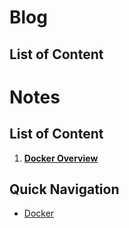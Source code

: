 # Blog

## **List of Content**

# Notes

## **List of Content**

1. **[Docker Overview](./docker/overview.md)**  

<!-- 
1.2. **[Dockerfile](./docker/dockerfile.md)**  

1.3. **[Docker Compose](./docker/docker-compose.md)**  

1.4. **[Docker Networking](./docker/networking.md)**  

1.5. **[Docker Security](./docker/security.md)**  

1.6. **[Docker Orchestration](./docker/orchestration.md)**  

---

### **2. Golang**
Dive into the world of Golang, a powerful and efficient programming language.

2.1. **[Overview](./golang/overview.md)**  

2.2. **[Basic Syntax](./golang/basic-syntax.md)**  

2.3. **[Functions and Methods](./golang/functions-methods.md)**  

2.4. **[Concurrency](./golang/concurrency.md)**  

2.5. **[Error Handling](./golang/error-handling.md)**  

---

### **3. Example Topics**
Here are some examples of how you can structure future topics:

#### **3.1. Kubernetes**
3.1.1. **[Overview](./kubernetes/overview.md)**  
   - What is Kubernetes?  
   - Key components: Pods, Nodes, and Clusters.  
   - Example: Deploying a simple app.

3.1.2. **[Scaling Applications](./kubernetes/scaling.md)**  
   - Horizontal and vertical scaling.  
   - Example: Autoscaling with Kubernetes.

#### **3.2. Terraform**
3.2.1. **[Overview](./terraform/overview.md)**  
   - What is Terraform?  
   - Infrastructure as Code (IaC) basics.  
   - Example: Provisioning a cloud resource.

3.2.2. **[Modules and State Management](./terraform/modules-state.md)**  
   - Reusable Terraform modules.  
   - Managing Terraform state files.

#### **3.3. CI/CD Pipelines**
3.3.1. **[GitHub Actions](./ci-cd/github-actions.md)**  
   - Automating workflows with GitHub Actions.  
   - Example: Building and deploying a Docker image.

3.3.2. **[Jenkins](./ci-cd/jenkins.md)**  
   - Setting up Jenkins for CI/CD.  
   - Example: Creating a Jenkins pipeline.

---

## **How to Use This Second Brain**
1. **Organize by Topics**: Each topic has its own folder (e.g., `docker/`, `golang/`) with dedicated Markdown files.
2. **Link Everything**: Use relative links (e.g., `./docker/overview.md`) to connect related notes.
3. **Add Examples**: Include practical examples and code snippets to reinforce learning.
4. **Regular Updates**: Keep your notes updated as you learn new concepts or tools.

---

## **Future Ideas**
Here are some ideas for future topics you can add:
- **Cloud Platforms**: AWS, Azure, GCP.
- **DevOps Tools**: Ansible, Prometheus, Grafana.
- **Programming Languages**: Python, JavaScript, Rust.
- **Databases**: PostgreSQL, MongoDB, Redis. -->


## **Quick Navigation**
- [Docker](./docker/overview.md)  


